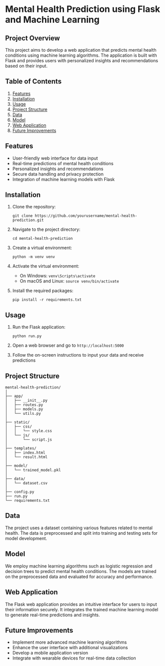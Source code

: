 # Mental Health Prediction using Flask and Machine Learning

## Project Overview

This project aims to develop a web application that predicts mental health conditions using machine learning algorithms. The application is built with Flask and provides users with personalized insights and recommendations based on their input.

## Table of Contents

1. [Features](#features)
2. [Installation](#installation)
3. [Usage](#usage)
4. [Project Structure](#project-structure)
5. [Data](#data)
6. [Model](#model)
7. [Web Application](#web-application)
8. [Future Improvements](#future-improvements)
## Features

- User-friendly web interface for data input
- Real-time predictions of mental health conditions
- Personalized insights and recommendations
- Secure data handling and privacy protection
- Integration of machine learning models with Flask

## Installation

1. Clone the repository:
   ```
   git clone https://github.com/yourusername/mental-health-prediction.git
   ```

2. Navigate to the project directory:
   ```
   cd mental-health-prediction
   ```

3. Create a virtual environment:
   ```
   python -m venv venv
   ```

4. Activate the virtual environment:
   - On Windows: `venv\Scripts\activate`
   - On macOS and Linux: `source venv/bin/activate`

5. Install the required packages:
   ```
   pip install -r requirements.txt
   ```

## Usage

1. Run the Flask application:
   ```
   python run.py
   ```

2. Open a web browser and go to `http://localhost:5000`

3. Follow the on-screen instructions to input your data and receive predictions

## Project Structure

```
mental-health-prediction/
│
├── app/
│   ├── __init__.py
│   ├── routes.py
│   ├── models.py
│   └── utils.py
│
├── static/
│   ├── css/
│   │   └── style.css
│   └── js/
│       └── script.js
│
├── templates/
│   ├── index.html
│   └── result.html
│
├── model/
│   └── trained_model.pkl
│
├── data/
│   └── dataset.csv
│
├── config.py
├── run.py
└── requirements.txt
```

## Data

The project uses a dataset containing various features related to mental health. The data is preprocessed and split into training and testing sets for model development.

## Model

We employ machine learning algorithms such as logistic regression and decision trees to predict mental health conditions. The models are trained on the preprocessed data and evaluated for accuracy and performance.

## Web Application

The Flask web application provides an intuitive interface for users to input their information securely. It integrates the trained machine learning model to generate real-time predictions and insights.

## Future Improvements

- Implement more advanced machine learning algorithms
- Enhance the user interface with additional visualizations
- Develop a mobile application version
- Integrate with wearable devices for real-time data collection
